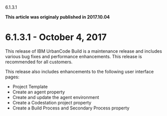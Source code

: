 





6.1.3.1

**This article was originaly published in 2017.10.04**


6.1.3.1 - October 4, 2017
=========================





This release of IBM UrbanCode Build is a maintenance release and includes various bug fixes and performance enhancements. This release is recommended for all customers.


This release also includes enhancements to the following user interface pages:
* Project Template
* Create an agent property
* Create and update the agent environment
* Create a Codestation project property
* Create a Build Process and Secondary Process property







